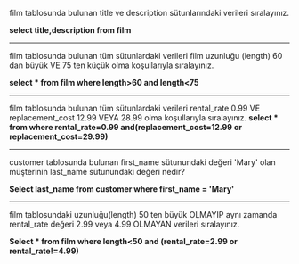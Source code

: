film tablosunda bulunan title ve description sütunlarındaki verileri sıralayınız.

**select title,description from film**
****
film tablosunda bulunan tüm sütunlardaki verileri film uzunluğu (length) 60 dan büyük VE 75 ten küçük olma koşullarıyla sıralayınız.

**select * from film where length>60 and length<75**
****

film tablosunda bulunan tüm sütunlardaki verileri rental_rate 0.99 VE replacement_cost 12.99 VEYA 28.99 olma koşullarıyla sıralayınız.
**select * from where rental_rate=0.99 and(replacement_cost=12.99 or replacement_cost=29.99)**
****
customer tablosunda bulunan first_name sütunundaki değeri 'Mary' olan müşterinin last_name sütunundaki değeri nedir?

**Select last_name from customer where first_name = 'Mary'**
****

film tablosundaki uzunluğu(length) 50 ten büyük OLMAYIP aynı zamanda rental_rate değeri 2.99 veya 4.99 OLMAYAN verileri sıralayınız.

**Select * from film where length<50 and (rental_rate=2.99 or rental_rate!=4.99)**
